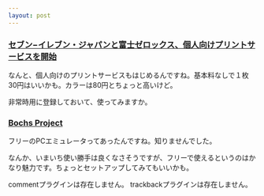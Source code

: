 ```yaml
---
layout: post
---
```

<h3><a href="http://japan.cnet.com/news/ebiz/story/0,2000047658,20061764,00.htm?ref=rss">セブン−イレブン・ジャパンと富士ゼロックス、個人向けプリントサービスを開始</a></h3>
<p>なんと、個人向けのプリントサービスもはじめるんですね。基本料なしで１枚30円はいいかも。カラーは80円とちょっと高いけど。</p>
<p>非常時用に登録しておいて、使ってみますか。</p>
<h3><a href="http://bochs.sourceforge.net/">Bochs Project</a></h3>
<p>フリーのPCエミュレータってあったんですね。知りませんでした。</p>
<p>なんか、いまいち使い勝手は良くなさそうですが、フリーで使えるというのはかなり魅力です。ちょっとセットアップしてみてもいいかも。</p>
<p><span class="error">commentプラグインは存在しません。</span> <span class="error">trackbackプラグインは存在しません。</span> </p>
